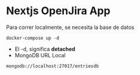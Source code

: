 # Nextjs OpenJira App

Para correr localmente, se necesita la base de datos

`docker-compose up -d`

* El -d, significa __detached__
* MongoDB URL Local

`mongodb://localhost:27017/entriesdb`
